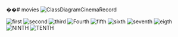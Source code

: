 ��#   m o v i e s 
 
![ClassDiagramCinemaRecord](https://github.com/Anscom/movies/assets/74126976/16881986-7e59-468e-913a-b4e674b26a1e)

![first](https://github.com/Anscom/movies/assets/74126976/6f565556-e4ae-438f-856b-c75ad2070485)
![second](https://github.com/Anscom/movies/assets/74126976/81c1f2c3-7ebb-432e-a0e1-c5995cec548f)
![third](https://github.com/Anscom/movies/assets/74126976/cdbf1ab3-0bd2-4821-b248-854ed25dca4a)
![Fourth](https://github.com/Anscom/movies/assets/74126976/17f38c13-ece8-463d-95c8-c1d3e54b617b)
![fifth](https://github.com/Anscom/movies/assets/74126976/cb975fc3-9792-4255-9178-2600e79c9f96)
![sixth](https://github.com/Anscom/movies/assets/74126976/3472e50b-0d49-439d-8f8e-ddc2d31761ae)
![seventh](https://github.com/Anscom/movies/assets/74126976/e59383d8-fb55-4505-859b-3663a71b9c4e)
![eigth](https://github.com/Anscom/movies/assets/74126976/fee4654a-6eab-4533-aa35-3767918acd9c)
![NINTH](https://github.com/Anscom/movies/assets/74126976/b0e705b6-4962-4a15-8034-714f64b58192)
![TENTH](https://github.com/Anscom/movies/assets/74126976/ffaa12a3-7f82-426a-bf96-0b11ec5cb679)
